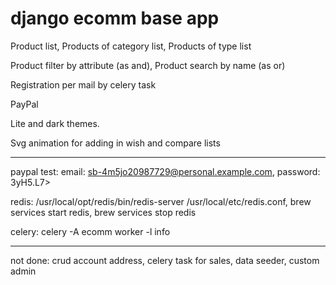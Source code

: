 # django ecomm base app

Product list, 
Products of category list,
Products of type list

Product filter by attribute (as and),
Product search by name (as or)

Registration per mail by celery task

PayPal

Lite and dark themes.

Svg animation for adding in wish and compare lists

----------------------------------------------------------------

paypal test: 
email: sb-4m5jo20987729@personal.example.com,
password: 3yH5.L7>

redis: 
/usr/local/opt/redis/bin/redis-server /usr/local/etc/redis.conf,
brew services start redis,
brew services stop redis

celery: 
celery -A ecomm worker -l info

-----------------------------------------------------------------
not done:
crud account address,
celery task for sales,
data seeder, 
custom admin
